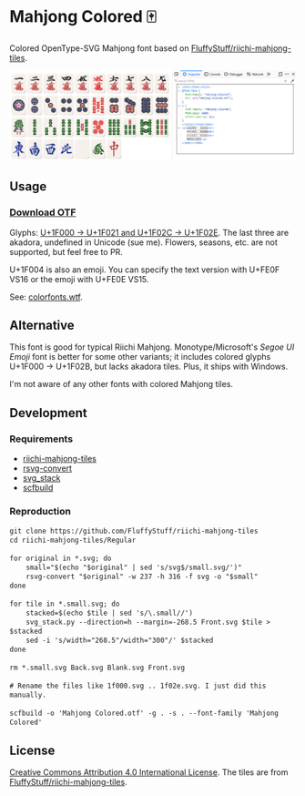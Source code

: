 # Mahjong Colored 🀄
Colored OpenType-SVG Mahjong font based on [FluffyStuff/riichi-mahjong-tiles](https://github.com/FluffyStuff/riichi-mahjong-tiles).

![Preview](preview.png)

## Usage
### [Download OTF](https://github.com/kfarwell/Mahjong-Colored/releases/latest/download/Mahjong.Colored.otf)
Glyphs: [U+1F000 → U+1F021 and U+1F02C → U+1F02E](https://en.wikipedia.org/wiki/Mahjong_Tiles_(Unicode_block)). The last three are akadora, undefined in Unicode (sue me). Flowers, seasons, etc. are not supported, but feel free to PR.

U+1F004 is also an emoji. You can specify the text version with U+FE0F VS16 or the emoji with U+FE0E VS15.

See: [colorfonts.wtf](https://www.colorfonts.wtf/).

## Alternative
This font is good for typical Riichi Mahjong. Monotype/Microsoft's *Segoe UI Emoji* font is better for some other variants; it includes colored glyphs U+1F000 → U+1F02B, but lacks akadora tiles. Plus, it ships with Windows.

I'm not aware of any other fonts with colored Mahjong tiles.

## Development
### Requirements
* [riichi-mahjong-tiles](https://github.com/FluffyStuff/riichi-mahjong-tiles)
* [rsvg-convert](https://github.com/brion/librsvg)
* [svg_stack](https://github.com/astraw/svg_stack)
* [scfbuild](https://github.com/13rac1/scfbuild)

### Reproduction
```
git clone https://github.com/FluffyStuff/riichi-mahjong-tiles
cd riichi-mahjong-tiles/Regular

for original in *.svg; do
    small="$(echo "$original" | sed 's/svg$/small.svg/')"
    rsvg-convert "$original" -w 237 -h 316 -f svg -o "$small"
done

for tile in *.small.svg; do
    stacked=$(echo $tile | sed 's/\.small//')
    svg_stack.py --direction=h --margin=-268.5 Front.svg $tile > $stacked
    sed -i 's/width="268.5"/width="300"/' $stacked
done

rm *.small.svg Back.svg Blank.svg Front.svg

# Rename the files like 1f000.svg .. 1f02e.svg. I just did this manually.

scfbuild -o 'Mahjong Colored.otf' -g . -s . --font-family 'Mahjong Colored'
```

## License
[Creative Commons Attribution 4.0 International License](http://creativecommons.org/licenses/by/4.0/). The tiles are from [FluffyStuff/riichi-mahjong-tiles](https://github.com/FluffyStuff/riichi-mahjong-tiles).
